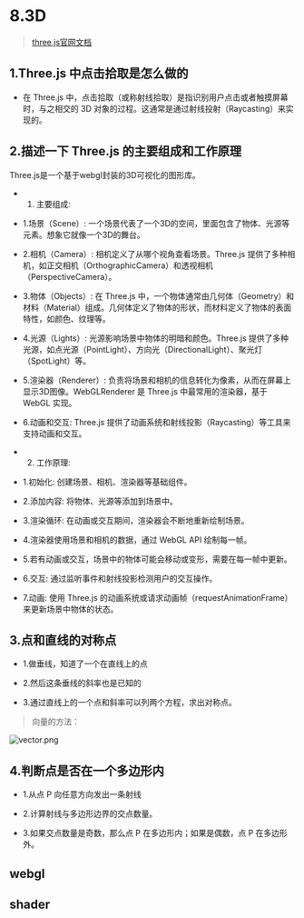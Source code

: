 # 8.3D

>[three.js官网文档](https://threejs.org/docs/index.html#manual/zh/introduction/Creating-a-scene)

## 1.Three.js 中点击拾取是怎么做的

- 在 Three.js 中，点击拾取（或称射线拾取）是指识别用户点击或者触摸屏幕时，与之相交的 3D 对象的过程。这通常是通过射线投射（Raycasting）来实现的。

## 2.描述一下 Three.js 的主要组成和工作原理

Three.js是一个基于webgl封装的3D可视化的图形库。

- 1. 主要组成:

- 1.场景（Scene）: 一个场景代表了一个3D的空间，里面包含了物体、光源等元素。想象它就像一个3D的舞台。

- 2.相机（Camera）: 相机定义了从哪个视角查看场景。Three.js 提供了多种相机，如正交相机（OrthographicCamera）和透视相机（PerspectiveCamera）。

- 3.物体（Objects）: 在 Three.js 中，一个物体通常由几何体（Geometry）和材料（Material）组成。几何体定义了物体的形状，而材料定义了物体的表面特性，如颜色、纹理等。

- 4.光源（Lights）: 光源影响场景中物体的明暗和颜色。Three.js 提供了多种光源，如点光源（PointLight）、方向光（DirectionalLight）、聚光灯（SpotLight）等。

- 5.渲染器（Renderer）: 负责将场景和相机的信息转化为像素，从而在屏幕上显示3D图像。WebGLRenderer 是 Three.js 中最常用的渲染器，基于 WebGL 实现。

- 6.动画和交互: Three.js 提供了动画系统和射线投影（Raycasting）等工具来支持动画和交互。

- 2. 工作原理:

- 1.初始化: 创建场景、相机、渲染器等基础组件。

- 2.添加内容: 将物体、光源等添加到场景中。

- 3.渲染循环: 在动画或交互期间，渲染器会不断地重新绘制场景。

- 4.渲染器使用场景和相机的数据，通过 WebGL API 绘制每一帧。

- 5.若有动画或交互，场景中的物体可能会移动或变形，需要在每一帧中更新。

- 6.交互: 通过监听事件和射线投影检测用户的交互操作。

- 7.动画: 使用 Three.js 的动画系统或请求动画帧（requestAnimationFrame）来更新场景中物体的状态。

## 3.点和直线的对称点

- 1.做垂线，知道了一个在直线上的点

- 2.然后这条垂线的斜率也是已知的

- 3.通过直线上的一个点和斜率可以列两个方程，求出对称点。

>向量的方法：

![vector.png](@images/vector.png)

## 4.判断点是否在一个多边形内

- 1.从点 P 向任意方向发出一条射线

- 2.计算射线与多边形边界的交点数量。

- 3.如果交点数量是奇数，那么点 P 在多边形内；如果是偶数，点 P 在多边形外。

## webgl

## shader
